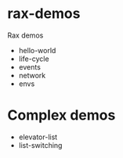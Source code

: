 # rax-demos
Rax demos
* hello-world
* life-cycle
* events
* network
* envs

# Complex demos
* elevator-list
* list-switching
